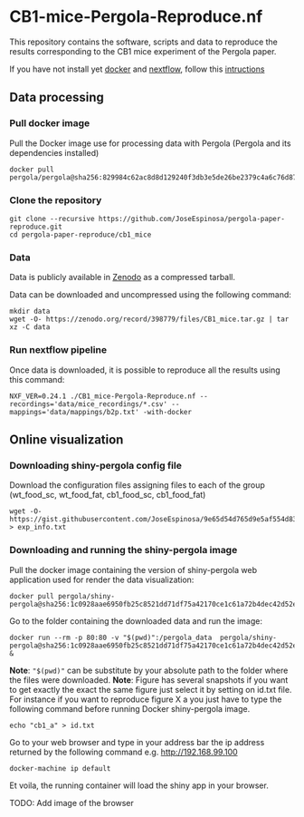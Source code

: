 # CB1-mice-Pergola-Reproduce.nf

This repository contains the software, scripts and data to reproduce the results corresponding to the CB1 mice experiment of the Pergola paper.

If you have not install yet [docker](https://www.docker.com/) and [nextflow](https://www.nextflow.io/), follow this [intructions](../README.md)

## Data processing

### Pull docker image
Pull the Docker image use for processing data with Pergola (Pergola and its dependencies installed)

```
docker pull pergola/pergola@sha256:829984c62ac8d8d129240f3db3e5de26be2379c4a6c76d871381101ad122569a
```


### Clone the repository

```
git clone --recursive https://github.com/JoseEspinosa/pergola-paper-reproduce.git
cd pergola-paper-reproduce/cb1_mice
```

### Data

Data is publicly available in [Zenodo](https://zenodo.org/) as a compressed tarball.

Data can be downloaded and uncompressed using the following command:

```
mkdir data
wget -O- https://zenodo.org/record/398779/files/CB1_mice.tar.gz | tar xz -C data
```

### Run nextflow pipeline
Once data is downloaded, it is possible to reproduce all the results using this command:

```
NXF_VER=0.24.1 ./CB1_mice-Pergola-Reproduce.nf --recordings='data/mice_recordings/*.csv' --mappings='data/mappings/b2p.txt' -with-docker
```

## Online visualization

### Downloading shiny-pergola config file

Download the configuration files assigning files to each of the group (wt_food_sc, wt_food_fat, cb1_food_sc, cb1_food_fat)

```
wget -O- https://gist.githubusercontent.com/JoseEspinosa/9e65d54d765d9e5af554d837b3427569/raw/b686558fcd076dcc5fb711553203f5fa5f133bf0/cb1_pergola_conf.txt > exp_info.txt
```

### Downloading and running the shiny-pergola image

Pull the docker image containing the version of shiny-pergola web application used for render the data visualization:

```
docker pull pergola/shiny-pergola@sha256:1c0928aae6950fb25c8521dd71df75a42170ce1c61a72b4dec42d52e7797ec41
```

Go to the folder containing the downloaded data and run the image:

```
docker run --rm -p 80:80 -v "$(pwd)":/pergola_data  pergola/shiny-pergola@sha256:1c0928aae6950fb25c8521dd71df75a42170ce1c61a72b4dec42d52e7797ec41 &
```

**Note**: `"$(pwd)"` can be substitute by your absolute path to the folder where the files were downloaded.
**Note**: Figure has several snapshots if you want to get exactly the exact the same figure just select it by setting on id.txt file. 
For instance if you want to reproduce figure X a you just have to type the following command before running Docker shiny-pergola image.

```
echo "cb1_a" > id.txt
```

Go to your web browser and type in your address bar the ip address returned by the following command e.g. http://192.168.99.100

```
docker-machine ip default
```

Et voila, the running container will load the shiny app in your browser.

TODO: Add image of the browser 


